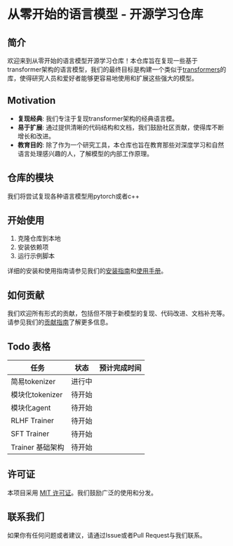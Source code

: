 # 从零开始的语言模型 - 开源学习仓库

## 简介

欢迎来到从零开始的语言模型开源学习仓库！本仓库旨在复现一些基于transformer架构的语言模型，我们的最终目标是构建一个类似于[transformers](https://github.com/huggingface/transformers)的库，使得研究人员和爱好者能够更容易地使用和扩展这些强大的模型。

## Motivation

- **复现经典**: 我们专注于复现transformer架构的经典语言模。
- **易于扩展**: 通过提供清晰的代码结构和文档，我们鼓励社区贡献，使得库不断增长和改进。
- **教育目的**: 除了作为一个研究工具，本仓库也旨在教育那些对深度学习和自然语言处理感兴趣的人，了解模型的内部工作原理。

## 仓库的模块
我们将尝试复现各种语言模型用pytorch或者c++

## 开始使用

1. 克隆仓库到本地
2. 安装依赖项
3. 运行示例脚本

详细的安装和使用指南请参见我们的[安装指南](./INSTALL.md)和[使用手册](./USAGE.md)。

## 如何贡献

我们欢迎所有形式的贡献，包括但不限于新模型的复现、代码改进、文档补充等。请参见我们的[贡献指南](./CONTRIBUTING.md)了解更多信息。

## Todo 表格

| 任务             | 状态    | 预计完成时间 |
|----------------|------|----------|
| 简易tokenizer   | 进行中 |           |
| 模块化tokenizer   | 待开始 |           |
| 模块化agent   | 待开始 |           |
| RLHF Trainer   | 待开始 |           |
| SFT Trainer    | 待开始 |                |
| Trainer 基础架构 | 待开始 |               |

## 许可证

本项目采用 [MIT 许可证](./LICENSE)。我们鼓励广泛的使用和分发。

## 联系我们

如果你有任何问题或者建议，请通过Issue或者Pull Request与我们联系。
